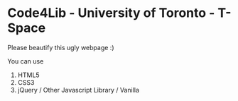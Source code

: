 # Code4Lib - University of Toronto - T-Space

Please beautify this ugly webpage :)

You can use

1. HTML5
2. CSS3
3. jQuery / Other Javascript Library / Vanilla
